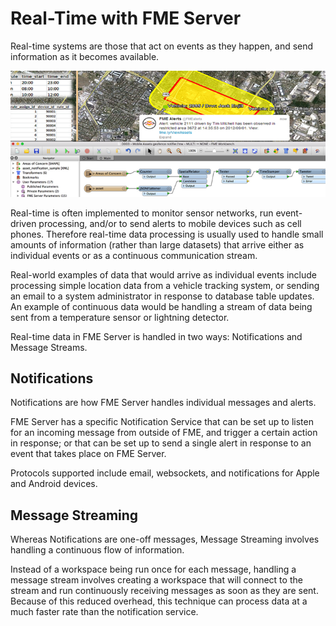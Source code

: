 # Real-Time with FME Server

Real-time systems are those that act on events as they happen, and send information as it becomes available.

![](./Images/Img4.000.RealTimeHeaderImage.png)

Real-time is often implemented to monitor sensor networks, run event-driven processing, and/or to send alerts to mobile devices such as cell phones. Therefore real-time data processing is usually used to handle small amounts of information (rather than large datasets) that arrive either as individual events or as a continuous communication stream.

Real-world examples of data that would arrive as individual events include processing simple location data from a vehicle tracking system, or sending an email to a system administrator in response to database table updates. An example of continuous data would be handling a stream of data being sent from a temperature sensor or lightning detector.

Real-time data in FME Server is handled in two ways: Notifications and Message Streams.

## Notifications ##

Notifications are how FME Server handles individual messages and alerts.

FME Server has a specific Notification Service that can be set up to listen for an incoming message from outside of FME, and trigger a certain action in response; or that can be set up to send a single alert in response to an event that takes place on FME Server.

Protocols supported include email, websockets, and notifications for Apple and Android devices.


## Message Streaming ##

Whereas Notifications are one-off messages, Message Streaming involves handling a continuous flow of information.

Instead of a workspace being run once for each message, handling a message stream involves creating a workspace that will connect to the stream and run continuously receiving messages as soon as they are sent. Because of this reduced overhead, this technique can process data at a much faster rate than the notification service.
